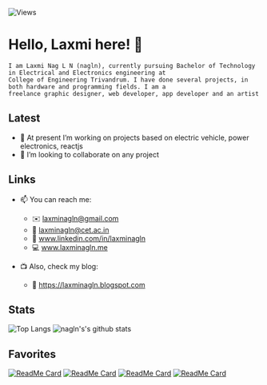 ![Views](https://komarev.com/ghpvc/?username=laxminagln&color=red&label=nagln's+views)
# Hello, Laxmi here! 👋

```
I am Laxmi Nag L N (nagln), currently pursuing Bachelor of Technology in Electrical and Electronics engineering at 
College of Engineering Trivandrum. I have done several projects, in both hardware and programming fields. I am a 
freelance graphic designer, web developer, app developer and an artist
```

## Latest

- 🔭 At present I’m working on projects based on electric vehicle, power electronics, reactjs
- 👯 I’m looking to collaborate on any project 

## Links

- 📫 You can reach me: 
  - :envelope: laxminagln@gmail.com
  - :office: laxminagln@cet.ac.in
  - :raising_hand: www.linkedin.com/in/laxminagln
  - :computer: www.laxminagln.me
  
- :tv: Also, check my blog:
  - :book: https://laxminagln.blogspot.com 

## Stats

![Top Langs](https://github-readme-stats.vercel.app/api/top-langs/?username=laxminagln&layout=compact&theme=dark)
![nagln's's github stats](https://github-readme-stats.vercel.app/api?username=laxminagln&count_private=true&show_icons=true&theme=tokyonight)

## Favorites

[![ReadMe Card](https://github-readme-stats.vercel.app/api/pin/?username=laxminagln&repo=COVID19-tracker&theme=tokyonight)](https://github.com/laxminagln/COVID19-tracker)
[![ReadMe Card](https://github-readme-stats.vercel.app/api/pin/?username=laxminagln&repo=CodeBees&theme=dark)](https://github.com/laxminagln/CodeBees)
[![ReadMe Card](https://github-readme-stats.vercel.app/api/pin/?username=laxminagln&repo=vashi.io&theme=dark)](https://github.com/laxminagln/vashi.io)
[![ReadMe Card](https://github-readme-stats.vercel.app/api/pin/?username=laxminagln&repo=laxminagln.github.io&theme=tokyonight)](https://github.com/laxminagln/laxminagln.github.io) 



